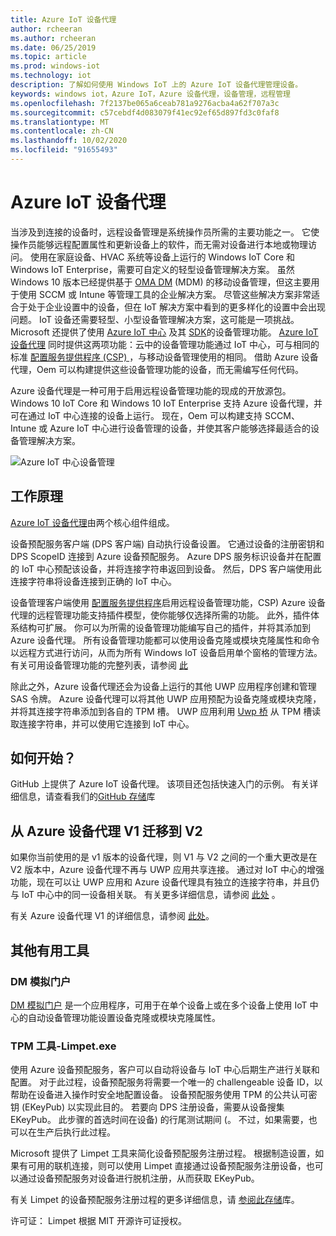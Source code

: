 ```yaml
---
title: Azure IoT 设备代理
author: rcheeran
ms.author: rcheeran
ms.date: 06/25/2019
ms.topic: article
ms.prod: windows-iot
ms.technology: iot
description: 了解如何使用 Windows IoT 上的 Azure IoT 设备代理管理设备。
keywords: windows iot，Azure IoT，Azure 设备代理，设备管理，远程管理
ms.openlocfilehash: 7f2137be065a6ceab781a9276acba4a62f707a3c
ms.sourcegitcommit: c57cebdf4d083079f41ec92ef65d897fd3c0faf8
ms.translationtype: MT
ms.contentlocale: zh-CN
ms.lasthandoff: 10/02/2020
ms.locfileid: "91655493"
---
```

# <a name="azure-iot-device-agent"></a>Azure IoT 设备代理

当涉及到连接的设备时，远程设备管理是系统操作员所需的主要功能之一。 它使操作员能够远程配置属性和更新设备上的软件，而无需对设备进行本地或物理访问。 使用在家庭设备、HVAC 系统等设备上运行的 Windows IoT Core 和 Windows IoT Enterprise，需要可自定义的轻型设备管理解决方案。 虽然 Windows 10 版本已经提供基于 [OMA DM](https://en.wikipedia.org/wiki/OMA_Device_Management) (MDM) 的移动设备管理，但这主要用于使用 SCCM 或 Intune 等管理工具的企业解决方案。 尽管这些解决方案非常适合于处于企业设置中的设备，但在 IoT 解决方案中看到的更多样化的设置中会出现问题。 IoT 设备还需要轻型、小型设备管理解决方案，这可能是一项挑战。 Microsoft 还提供了使用 [Azure IoT 中心](https://docs.microsoft.com/azure/iot-hub/iot-hub-device-management-overview) 及其 [SDK](https://docs.microsoft.com/azure/iot-hub/iot-hub-devguide-sdks)的设备管理功能。 [Azure IoT 设备代理](https://github.com/ms-iot/azure-client-tools/blob/master/docs/device-agent/device-agent.md) 同时提供这两项功能：云中的设备管理功能通过 IoT 中心，可与相同的标准 [配置服务提供程序 (CSP) ](https://docs.microsoft.com/windows/client-management/mdm/configuration-service-provider-reference) ，与移动设备管理使用的相同。 借助 Azure 设备代理，Oem 可以构建提供这些设备管理功能的设备，而无需编写任何代码。

Azure 设备代理是一种可用于启用远程设备管理功能的现成的开放源包。 Windows 10 IoT Core 和 Windows 10 IoT Enterprise 支持 Azure 设备代理，并可在通过 IoT 中心连接的设备上运行。 现在，Oem 可以构建支持 SCCM、Intune 或 Azure IoT 中心进行设备管理的设备，并使其客户能够选择最适合的设备管理解决方案。   

![Azure IoT 中心设备管理](../media/AzureIoTDM/azureDM.png)


## <a name="how-does-it-work"></a>工作原理

[Azure IoT 设备代理](https://github.com/ms-iot/azure-client-tools/blob/master/docs/device-agent/device-agent.md)由两个核心组件组成。 

设备预配服务客户端 (DPS 客户端) 自动执行设备设置。 它通过设备的注册密钥和 DPS ScopeID 连接到 Azure 设备预配服务。 Azure DPS 服务标识设备并在配置的 IoT 中心预配该设备，并将连接字符串返回到设备。 然后，DPS 客户端使用此连接字符串将设备连接到正确的 IoT 中心。  

设备管理客户端使用 [配置服务提供程序](https://msdn.microsoft.com/windows/hardware/commercialize/customize/mdm/configuration-service-provider-reference)启用远程设备管理功能，CSP) Azure 设备代理的远程管理功能支持插件模型，使你能够仅选择所需的功能。 此外，插件体系结构可扩展。 你可以为所需的设备管理功能编写自己的插件，并将其添加到 Azure 设备代理。 所有设备管理功能都可以使用设备克隆或模块克隆属性和命令以远程方式进行访问，从而为所有 Windows IoT 设备启用单个窗格的管理方法。 有关可用设备管理功能的完整列表，请参阅 [此](https://github.com/ms-iot/azure-client-tools/blob/master/docs/device-agent/reference.md)

除此之外，Azure 设备代理还会为设备上运行的其他 UWP 应用程序创建和管理 SAS 令牌。 Azure 设备代理可以将其他 UWP 应用预配为设备克隆或模块克隆，并将其连接字符串添加到各自的 TPM 槽。 UWP 应用利用 [Uwp 桥](https://github.com/ms-iot/azure-client-tools/blob/master/docs/device-agent/uwp-bridge.md) 从 TPM 槽读取连接字符串，并可以使用它连接到 IoT 中心。

## <a name="how-to-get-started"></a>如何开始？

GitHub 上提供了 Azure IoT 设备代理。 该项目还包括快速入门的示例。 有关详细信息，请查看我们的[GitHub 存储](https://github.com/ms-iot/azure-client-tools/blob/master/docs/device-agent/device-agent.md)库

## <a name="migrating-from-azure-device-agent-v1-to-v2"></a>从 Azure 设备代理 V1 迁移到 V2
如果你当前使用的是 v1 版本的设备代理，则 V1 与 V2 之间的一个重大更改是在 V2 版本中，Azure 设备代理不再与 UWP 应用共享连接。 通过对 IoT 中心的增强功能，现在可以让 UWP 应用和 Azure 设备代理具有独立的连接字符串，并且仍与 IoT 中心中的同一设备相关联。 有关更多详细信息，请参阅 [此处](https://github.com/ms-iot/azure-client-tools/blob/master/docs/device-agent/migration-from-old-client.md) 。

有关 Azure 设备代理 V1 的详细信息，请参阅 [此处](https://docs.microsoft.com/windows/iot-core/manage-your-device/azureiotdm)。

## <a name="other-useful-tools"></a>其他有用工具
### <a name="dm-mock-portal"></a>DM 模拟门户
[DM 模拟门户](https://github.com/ms-iot/azure-client-tools/blob/master/docs/dm-mock-portal/dm-mock-portal.md) 是一个应用程序，可用于在单个设备上或在多个设备上使用 IoT 中心的自动设备管理功能设置设备克隆或模块克隆属性。

### <a name="tpm-tool---limpetexe"></a>TPM 工具-Limpet.exe
使用 Azure 设备预配服务，客户可以自动将设备与 IoT 中心后期生产进行关联和配置。 对于此过程，设备预配服务将需要一个唯一的 challengeable 设备 ID，以帮助在设备进入操作时安全地配置设备。 设备预配服务使用 TPM 的公共认可密钥 (EKeyPub) 以实现此目的。 若要向 DPS 注册设备，需要从设备搜集 EKeyPub。 此步骤的首选时间在设备) 的行尾测试期间 (。 不过，如果需要，也可以在生产后执行此过程。  

Microsoft 提供了 Limpet 工具来简化设备预配服务注册过程。 根据制造设置，如果有可用的联机连接，则可以使用 Limpet 直接通过设备预配服务注册设备，也可以通过设备预配服务对设备进行脱机注册，从而获取 EKeyPub。

有关 Limpet 的设备预配服务注册过程的更多详细信息，请 [参阅此存储](https://github.com/ms-iot/azure-client-tools/blob/master/docs/limpet/limpet.md)库。

许可证： Limpet 根据 MIT 开源许可证授权。
